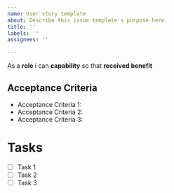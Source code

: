 ```yaml
---
name: User story template
about: Describe this issue template's purpose here.
title: ''
labels: ''
assignees: ''

---
```


As a **role** i can **capability** so that **received benefit**

## Acceptance Criteria
  <ul>
    <li>Acceptance Criteria 1:</li>
    <li>Acceptance Criteria 2:</li>
    <li>Acceptance Criteria 3:</li>
    
  </ul>
  
 # Tasks
  - [ ] Task 1
  - [ ] Task 2
  - [ ] Task 3
